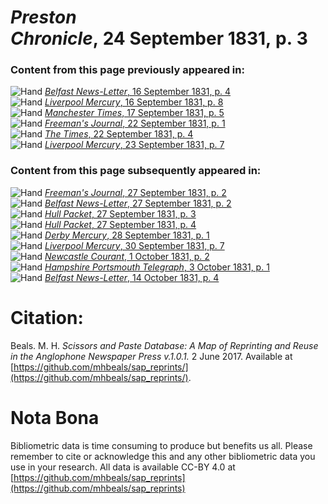 # *Preston Chronicle*, 24 September 1831, p. 3  
  
### Content from this page previously appeared in:  
![Hand](http://scissorsandpaste.net/wp-content/uploads/2017/06/smallhandpointer.png) [*Belfast News-Letter*, 16 September 1831, p. 4](https://mhbeals.github.io/sap_html/Belfast-News-Letter/Belfast-News-Letter-16-September-1831-p-4)  
![Hand](http://scissorsandpaste.net/wp-content/uploads/2017/06/smallhandpointer.png) [*Liverpool Mercury*, 16 September 1831, p. 8](https://mhbeals.github.io/sap_html/Liverpool-Mercury/Liverpool-Mercury-16-September-1831-p-8)  
![Hand](http://scissorsandpaste.net/wp-content/uploads/2017/06/smallhandpointer.png) [*Manchester Times*, 17 September 1831, p. 5](https://mhbeals.github.io/sap_html/Manchester-Times/Manchester-Times-17-September-1831-p-5)  
![Hand](http://scissorsandpaste.net/wp-content/uploads/2017/06/smallhandpointer.png) [*Freeman's Journal*, 22 September 1831, p. 1](https://mhbeals.github.io/sap_html/Freeman's-Journal/Freeman's-Journal-22-September-1831-p-1)  
![Hand](http://scissorsandpaste.net/wp-content/uploads/2017/06/smallhandpointer.png) [*The Times*, 22 September 1831, p. 4](https://mhbeals.github.io/sap_html/The-Times/The-Times-22-September-1831-p-4)  
![Hand](http://scissorsandpaste.net/wp-content/uploads/2017/06/smallhandpointer.png) [*Liverpool Mercury*, 23 September 1831, p. 7](https://mhbeals.github.io/sap_html/Liverpool-Mercury/Liverpool-Mercury-23-September-1831-p-7)  
  
### Content from this page subsequently appeared in:  
![Hand](http://scissorsandpaste.net/wp-content/uploads/2017/06/smallhandpointer.png) [*Freeman's Journal*, 27 September 1831, p. 2](https://mhbeals.github.io/sap_html/Freeman's-Journal/Freeman's-Journal-27-September-1831-p-2)  
![Hand](http://scissorsandpaste.net/wp-content/uploads/2017/06/smallhandpointer.png) [*Belfast News-Letter*, 27 September 1831, p. 2](https://mhbeals.github.io/sap_html/Belfast-News-Letter/Belfast-News-Letter-27-September-1831-p-2)  
![Hand](http://scissorsandpaste.net/wp-content/uploads/2017/06/smallhandpointer.png) [*Hull Packet*, 27 September 1831, p. 3](https://mhbeals.github.io/sap_html/Hull-Packet/Hull-Packet-27-September-1831-p-3)  
![Hand](http://scissorsandpaste.net/wp-content/uploads/2017/06/smallhandpointer.png) [*Hull Packet*, 27 September 1831, p. 4](https://mhbeals.github.io/sap_html/Hull-Packet/Hull-Packet-27-September-1831-p-4)  
![Hand](http://scissorsandpaste.net/wp-content/uploads/2017/06/smallhandpointer.png) [*Derby Mercury*, 28 September 1831, p. 1](https://mhbeals.github.io/sap_html/Derby-Mercury/Derby-Mercury-28-September-1831-p-1)  
![Hand](http://scissorsandpaste.net/wp-content/uploads/2017/06/smallhandpointer.png) [*Liverpool Mercury*, 30 September 1831, p. 7](https://mhbeals.github.io/sap_html/Liverpool-Mercury/Liverpool-Mercury-30-September-1831-p-7)  
![Hand](http://scissorsandpaste.net/wp-content/uploads/2017/06/smallhandpointer.png) [*Newcastle Courant*, 1 October 1831, p. 2](https://mhbeals.github.io/sap_html/Newcastle-Courant/Newcastle-Courant-1-October-1831-p-2)  
![Hand](http://scissorsandpaste.net/wp-content/uploads/2017/06/smallhandpointer.png) [*Hampshire Portsmouth Telegraph*, 3 October 1831, p. 1](https://mhbeals.github.io/sap_html/Hampshire-Portsmouth-Telegraph/Hampshire-Portsmouth-Telegraph-3-October-1831-p-1)  
![Hand](http://scissorsandpaste.net/wp-content/uploads/2017/06/smallhandpointer.png) [*Belfast News-Letter*, 14 October 1831, p. 4](https://mhbeals.github.io/sap_html/Belfast-News-Letter/Belfast-News-Letter-14-October-1831-p-4)  


# Citation: 

Beals. M. H. *Scissors and Paste Database: A Map of Reprinting and Reuse in the Anglophone Newspaper Press v.1.0.1.* 2 June 2017. Available at [https://github.com/mhbeals/sap_reprints/](https://github.com/mhbeals/sap_reprints/). 

# Nota Bona

Bibliometric data is time consuming to produce but benefits us all. Please remember to cite or acknowledge this and any other bibliometric data you use in your research. All data is available CC-BY 4.0 at [https://github.com/mhbeals/sap_reprints](https://github.com/mhbeals/sap_reprints)